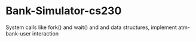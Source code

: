 # Bank-Simulator-cs230
System calls like fork() and wait() and and data structures, implement atm-bank-user interaction
